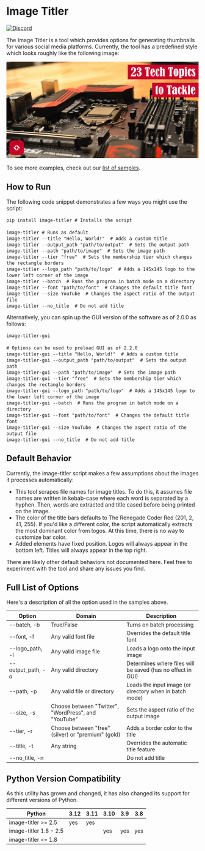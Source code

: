 # Image Titler

[![Discord](https://img.shields.io/discord/612072397545275424)](https://discord.gg/Jhmtj7Z)  


The Image Titler is a tool which provides options for generating thumbnails for various social media platforms.
Currently, the tool has a predefined style which looks roughly like the following image:

![23 Tech Topics to Tackle](https://raw.githubusercontent.com/TheRenegadeCoder/image-titler/master/samples/v1.8.0/23-tech-topics-to-tackle-featured-image-v1-8-0.JPEG)

To see more examples, check out our [list of samples](https://github.com/TheRenegadeCoder/image-titler/tree/master/samples).

## How to Run

The following code snippet demonstrates a few ways you might use the script:

```shell
pip install image-titler # Installs the script

image-titler # Runs as default
image-titler --title "Hello, World!"  # Adds a custom title
image-titler --output_path "path/to/output"  # Sets the output path
image-titler --path "path/to/image"  # Sets the image path
image-titler --tier "free"  # Sets the membership tier which changes the rectangle borders
image-titler --logo_path "path/to/logo"  # Adds a 145x145 logo to the lower left corner of the image
image-titler --batch  # Runs the program in batch mode on a directory
image-titler --font "path/to/font"  # Changes the default title font
image-titler --size YouTube  # Changes the aspect ratio of the output file
image-titler --no_title  # Do not add title
```

Alternatively, you can spin up the GUI version of the software as of 2.0.0 as follows:

```shell
image-titler-gui

# Options can be used to preload GUI as of 2.2.0
image-titler-gui --title "Hello, World!"  # Adds a custom title
image-titler-gui --output_path "path/to/output"  # Sets the output path
image-titler-gui --path "path/to/image"  # Sets the image path
image-titler-gui --tier "free"  # Sets the membership tier which changes the rectangle borders
image-titler-gui --logo_path "path/to/logo"  # Adds a 145x145 logo to the lower left corner of the image
image-titler-gui --batch  # Runs the program in batch mode on a directory
image-titler-gui --font "path/to/font"  # Changes the default title font
image-titler-gui --size YouTube  # Changes the aspect ratio of the output file
image-titler-gui --no_title  # Do not add title
```

## Default Behavior

Currently, the image-titler script makes a few assumptions about the images it 
processes automatically: 

- This tool scrapes file names for image titles. To do this, it assumes 
file names are written in kebab-case where each word is separated by a hyphen.
Then, words are extracted and title cased before being printed on the image.
- The color of the title bars defaults to The Renegade Coder Red (201, 2, 41, 255).
If you'd like a different color, the script automatically extracts the most dominant
color from logos. At this time, there is no way to customize bar color. 
- Added elements have fixed position. Logos will always appear in the bottom left.
Titles will always appear in the top right. 

There are likely other default behaviors not documented here. Feel free to experiment
with the tool and share any issues you find. 

## Full List of Options

Here's a description of all the option used in the samples above.

| Option | Domain | Description |
|--------|--------|-------------|
| --batch, -b | True/False | Turns on batch processing |
| --font, -f | Any valid font file | Overrides the default title font |
| --logo_path, -l | Any valid image file | Loads a logo onto the input image |
| --output_path, -o | Any valid directory | Determines where files will be saved (has no effect in GUI) |  
| --path, -p | Any valid file or directory | Loads the input image (or directory when in batch mode) |
| --size, -s | Choose between "Twitter", "WordPress", and "YouTube" | Sets the aspect ratio of the output image |
| --tier, -r | Choose between "free" (silver) or "premium" (gold) | Adds a border color to the title |
| --title, -t | Any string | Overrides the automatic title feature |
| --no_title, -n | | Do not add title |

## Python Version Compatibility

As this utility has grown and changed, it has also changed its
support for different versions of Python.

| Python                 | 3.12 | 3.11 | 3.10 | 3.9 | 3.8 |
| ---------------------- | ---- | ---- | ---- | --- | --- |
| image-titler >= 2.5    | yes  | yes  |      |     |     |
| image-titler 1.8 - 2.5 |      |      | yes  | yes | yes |
| image-titler <= 1.8    |      |      |      |     |     |
